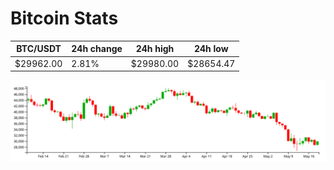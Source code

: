 # Bitcoin Stats

BTC/USDT|24h change|24h high|24h low|
|---|---|---|---|
|$29962.00|2.81%|$29980.00|$28654.47|

<img src="./chart.svg">
